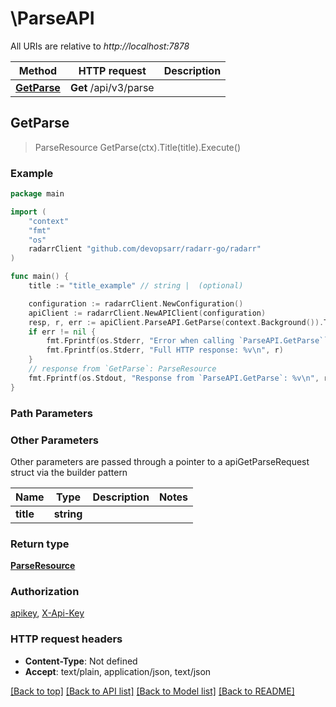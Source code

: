# \ParseAPI

All URIs are relative to *http://localhost:7878*

Method | HTTP request | Description
------------- | ------------- | -------------
[**GetParse**](ParseAPI.md#GetParse) | **Get** /api/v3/parse | 



## GetParse

> ParseResource GetParse(ctx).Title(title).Execute()



### Example

```go
package main

import (
	"context"
	"fmt"
	"os"
	radarrClient "github.com/devopsarr/radarr-go/radarr"
)

func main() {
	title := "title_example" // string |  (optional)

	configuration := radarrClient.NewConfiguration()
	apiClient := radarrClient.NewAPIClient(configuration)
	resp, r, err := apiClient.ParseAPI.GetParse(context.Background()).Title(title).Execute()
	if err != nil {
		fmt.Fprintf(os.Stderr, "Error when calling `ParseAPI.GetParse``: %v\n", err)
		fmt.Fprintf(os.Stderr, "Full HTTP response: %v\n", r)
	}
	// response from `GetParse`: ParseResource
	fmt.Fprintf(os.Stdout, "Response from `ParseAPI.GetParse`: %v\n", resp)
}
```

### Path Parameters



### Other Parameters

Other parameters are passed through a pointer to a apiGetParseRequest struct via the builder pattern


Name | Type | Description  | Notes
------------- | ------------- | ------------- | -------------
 **title** | **string** |  | 

### Return type

[**ParseResource**](ParseResource.md)

### Authorization

[apikey](../README.md#apikey), [X-Api-Key](../README.md#X-Api-Key)

### HTTP request headers

- **Content-Type**: Not defined
- **Accept**: text/plain, application/json, text/json

[[Back to top]](#) [[Back to API list]](../README.md#documentation-for-api-endpoints)
[[Back to Model list]](../README.md#documentation-for-models)
[[Back to README]](../README.md)


